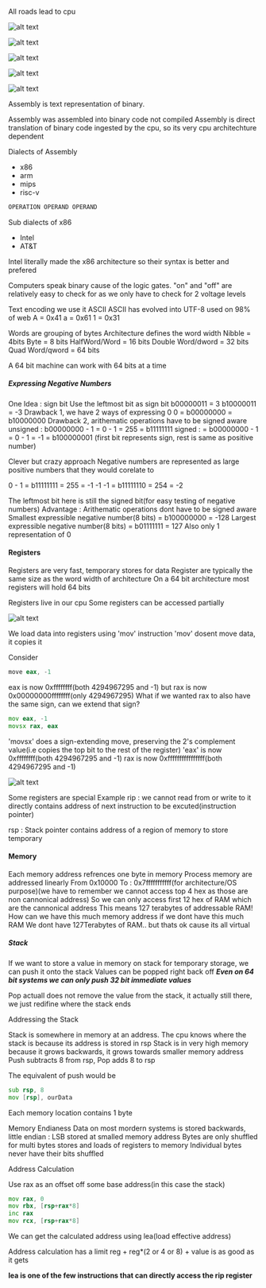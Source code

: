 All roads lead to cpu

![alt text](image.png)

![alt text](image-1.png)

![alt text](image-2.png)

![alt text](image-3.png)

![alt text](image-4.png)

Assembly is text representation of binary.

Assembly was assembled into binary code not compiled 
Assembly is direct translation of binary code ingested by the cpu, so its very cpu architechture dependent

Dialects of Assembly
- x86
- arm
- mips
- risc-v

```txt
OPERATION OPERAND OPERAND
```

Sub dialects of x86
- Intel
- AT&T

Intel literally made the x86 architecture so their syntax is better and prefered

Computers speak binary cause of the logic gates. "on" and "off" are relatively easy to check for as
we only have to check for 2 voltage levels

Text encoding we use it ASCII
ASCII has evolved into UTF-8 used on 98% of web
A = 0x41
a = 0x61
1 = 0x31

Words are grouping of bytes
Architecture defines the word width
Nibble = 4bits
Byte = 8 bits
HalfWord/Word = 16 bits
Double Word/dword = 32 bits
Quad Word/qword = 64 bits

A 64 bit machine can work with 64 bits at a time 

##### Expressing Negative Numbers

One Idea : sign bit
Use the leftmost bit as sign bit
b00000011 = 3
b10000011 = -3
Drawback 1, we have 2 ways of expressing 0
0 = b00000000 = b10000000
Drawback 2, arithematic operations have to be signed aware
unsigned : b00000000 - 1 = 0 - 1 = 255 = b11111111
signed : = b00000000 - 1 = 0 - 1 = -1 = b100000001 (first bit represents sign, rest is same as positive number)

Clever but crazy approach
Negative numbers are represented as large positive numbers that they would corelate to

0 - 1 = b11111111 = 255 = -1
-1 -1 = b11111110 = 254 = -2

The leftmost bit here is still the signed bit(for easy testing of negative numbers)
Advantage : Arithematic operations dont have to be signed aware
Smallest expressible negative number(8 bits) = b100000000 = -128
Largest expressible negative number(8 bits) = b01111111 = 127
Also only 1 representation of 0

#### Registers

Registers are very fast, temporary stores for data
Register are typically the same size as the word width of architecture
On a 64 bit architecture most registers will hold 64 bits

Registers live in our cpu
Some registers can be accessed partially

![alt text](image-5.png)

We load data into registers using 'mov' instruction
'mov' dosent move data, it copies it

Consider 
```asm
move eax, -1
```
eax is now 0xffffffff(both 4294967295 and -1) but
rax is now 0x00000000ffffffff(only 4294967295)
What if we wanted rax to also have the same sign, can we extend that sign?

```asm
mov eax, -1
movsx rax, eax
```

'movsx' does a sign-extending move, preserving the 2's complement value(i.e copies the top bit to the rest of the register)
'eax' is now 0xffffffff(both 4294967295 and -1)
rax is now 0xffffffffffffffff(both 4294967295 and -1)

![alt text](image-6.png)

Some registers are special
Example rip : we cannot read from or write to it directly
contains address of next instruction to be excuted(instruction pointer)
 
rsp : Stack pointer contains address of a region of memory to store temporary

#### Memory

Each memory address refrences one byte in memory 
Process memory are addressed linearly
From 0x10000 
To : 0x7fffffffffff(for architecture/OS purpose)(we have to remember we cannot access top 4 hex as those are non cannonical address)
So we can only access first 12 hex of RAM which are the cannonical address
This means 127 terabytes of addressable RAM! 
How can we have this much memory address if we dont have this much RAM
We dont have 127Terabytes of RAM.. but thats ok cause its all virtual

##### Stack
If we want to store a value in memory on stack for temporary storage, we can push it onto the stack
Values can be popped right back off
***Even on 64 bit systems we can only push 32 bit immediate values***

Pop actuall does not remove the value from the stack, it actually still there, we just redifine where the stack ends

Addressing the Stack

Stack is somewhere in memory at an address. 
The cpu knows where the stack is because its address is stored in rsp
Stack is in very high memory because it grows backwards, it grows towards smaller memory address
Push subtracts 8 from rsp, Pop adds 8 to rsp

The equivalent of push would be 
```asm
sub rsp, 8
mov [rsp], ourData
```

Each memory location contains 1 byte

Memory Endianess
Data on most mordern systems is stored backwards, little endian : LSB stored at smalled memory address
Bytes are only shuffled for multi bytes stores and loads of registers to memory
Individual bytes never have their bits shuffled

Address Calculation

Use rax as an offset off some base address(in this case the stack)

```asm
mov rax, 0
mov rbx, [rsp+rax*8]
inc rax
mov rcx, [rsp+rax*8]
```

We can get the calculated address using lea(load effective address)

Address calculation has a limit
reg + reg*(2 or 4 or 8) + value is as good as it gets

**lea is one of the few instructions that can directly access the rip register**














